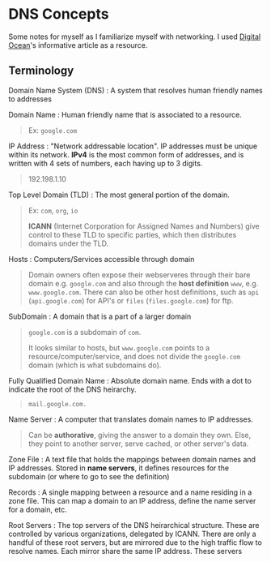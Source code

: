 # DNS Concepts

Some notes for myself as I familiarize myself with networking. I used [Digital Ocean](https://www.digitalocean.com/community/tutorials/an-introduction-to-dns-terminology-components-and-concepts)'s informative article as a resource.

## Terminology

Domain Name System (DNS)
: A system that resolves human friendly names to addresses

Domain Name
: Human friendly name that is associated to a resource.

> Ex: `google.com`

IP Address
: "Network addressable location". IP addresses must be unique within its network. **IPv4** is the most common form of addresses, and is written with 4 sets of numbers, each having up to 3 digits.

> 192.198.1.10

Top Level Domain (TLD)
: The most general portion of the domain.

> Ex: `com`, `org`, `io`
>
> **ICANN** (Internet Corporation for Assigned Names and Numbers) give control to these TLD to specific parties, which then distributes domains under the TLD.

Hosts
: Computers/Services accessible through domain

>    Domain owners often expose their webserveres through their bare domain e.g. `google.com` and also through the **host definition** `www`, e.g. `www.google.com`. There can also be other host definitions, such as `api` (`api.google.com`) for API's or `files` (`files.google.com`) for ftp.

SubDomain
: A domain that is a part of a larger domain

> `google.com` is a subdomain of `com`.
>
> It looks similar to hosts, but `www.google.com` points to a resource/computer/service, and does not divide the `google.com` domain (which is what subdomains do).

Fully Qualified Domain Name
: Absolute domain name. Ends with a dot to indicate the root of the DNS heirarchy.

> `mail.google.com.`

Name Server
: A computer that translates domain names to IP addresses.

> Can be **authorative**, giving the answer to a domain they own. Else, they point to another server, serve cached, or other server's data.

Zone File
: A text file that holds the mappings between domain names and IP addresses. Stored in **name servers**, it defines resources for the subdomain (or where to go to see the definition)

Records
: A single mapping between a resource and a name residing in a zone file. This can map a domain to an IP address, define the name server for a domain, etc.

Root Servers
: The top servers of the DNS heirarchical structure. These are controlled by various organizations, delegated by ICANN. There are only a handful of these root servers, but are mirrored due to the high traffic flow to resolve names. Each mirror share the same IP address. These servers 